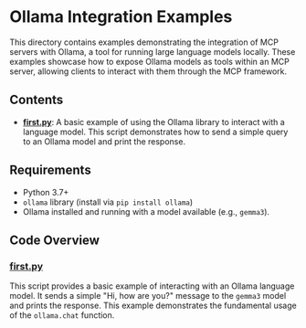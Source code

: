 # Ollama Integration Examples

This directory contains examples demonstrating the integration of MCP servers with Ollama, a tool for running large language models locally. These examples showcase how to expose Ollama models as tools within an MCP server, allowing clients to interact with them through the MCP framework.

## Contents

-   **[first.py](learning/ollama/first.py)**: A basic example of using the Ollama library to interact with a language model. This script demonstrates how to send a simple query to an Ollama model and print the response.

## Requirements

-   Python 3.7+
-   `ollama` library (install via `pip install ollama`)
-   Ollama installed and running with a model available (e.g., `gemma3`).

## Code Overview

### [first.py](learning/ollama/first.py)

This script provides a basic example of interacting with an Ollama language model. It sends a simple "Hi, how are you?" message to the `gemma3` model and prints the response. This example demonstrates the fundamental usage of the `ollama.chat` function.